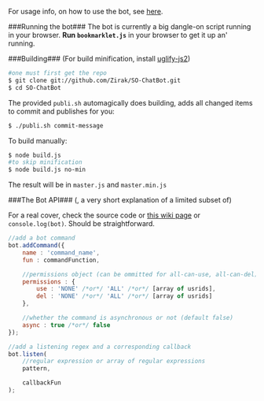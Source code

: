 For usage info, on how to use the bot, see [here](https://github.com/Zirak/SO-ChatBot/wiki/Interacting-with-the-bot).

###Running the bot###
The bot is currently a big dangle-on script running in your browser. **Run `bookmarklet.js`** in your browser to get it up an' running.

###Building###
(For build minification, install [uglify-js2](https://github.com/mishoo/UglifyJS2))

```sh
#one must first get the repo
$ git clone git://github.com/Zirak/SO-ChatBot.git
$ cd SO-ChatBot
```

The provided `publi.sh` automagically does building, adds all changed items to commit and publishes for you:

```sh
$ ./publi.sh commit-message
```

To build manually:

```sh
$ node build.js
#to skip minification
$ node build.js no-min
```
The result will be in `master.js` and `master.min.js`

###The Bot API###
(, a very short explanation of a limited subset of)

For a real cover, check the source code or [this wiki page](https://github.com/KitFox/SO-ChatBot/wiki/Plugin-writing) or `console.log(bot)`. Should be straightforward.

```javascript
//add a bot command
bot.addCommand({
    name : 'command_name',
    fun : commandFunction,

    //permissions object (can be ommitted for all-can-use, all-can-del)
    permissions : {
        use : 'NONE' /*or*/ 'ALL' /*or*/ [array of usrids],
        del : 'NONE' /*or*/ 'ALL' /*or*/ [array of usrids]
    },

    //whether the command is asynchronous or not (default false)
    async : true /*or*/ false
});

//add a listening regex and a corresponding callback
bot.listen(
    //regular expression or array of regular expressions
    pattern,

    callbackFun
);
```
